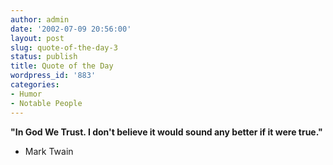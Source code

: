 ```yaml
---
author: admin
date: '2002-07-09 20:56:00'
layout: post
slug: quote-of-the-day-3
status: publish
title: Quote of the Day
wordpress_id: '883'
categories:
- Humor
- Notable People
---
```

<strong>"In God We Trust. I don't believe it would sound any better if it were true."</strong>

- Mark Twain

